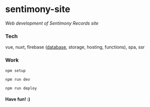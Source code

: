 # sentimony-site

_Web development of Sentimony Records site_

### Tech

vue, nuxt, firebase ([database](https://sentimony-db.firebaseio.com/.json), storage, hosting, functions), spa, ssr

### Work

`npm setup`

`npm run dev`

`npm run deploy`

#### Have fun! :)
